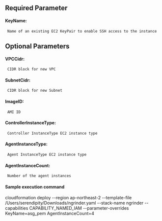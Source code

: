 ## Required Parameter ##
#### KeyName: ####
     Name of an existing EC2 KeyPair to enable SSH access to the instance

## Optional Parameters ##
#### VPCCidr: ####
     CIDR block for new VPC

#### SubnetCidr: ####
     CIDR block for new Subnet

#### ImageID: ####
     AMI ID

#### ControllerInstanceType: ####
     Controller InstanceType EC2 instance type

#### AgentInstanceType: ####
     Agent InstanceType EC2 instance type

#### AgentInstanceCount: ####
     Number of the agent instances

#### Sample execution command ####
cloudformation deploy --region ap-northeast-2 --template-file /Users/serendipity/Downloads/ngrinder.yaml --stack-name ngrinder --capabilities CAPABILITY_NAMED_IAM --parameter-overrides KeyName=asg_pem AgentInstanceCount=4
